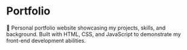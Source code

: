 # Portfolio
🎨 Personal portfolio website showcasing my projects, skills, and background. Built with HTML, CSS, and JavaScript to demonstrate my front-end development abilities.
